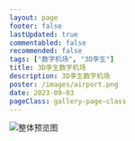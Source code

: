 ```yaml
---
layout: page
footer: false
lastUpdated: true
commentabled: false
recommended: false
tags: ["数字机场", "3D孪生"]
title: 3D孪生数字机场
description: 3D孪生数字机场
poster: /images/airport.png
date: 2023-09-03
pageClass: gallery-page-class
---
```


![整体预览图](/images/digital_airport.png)

